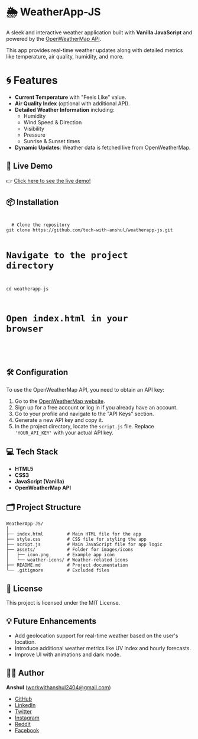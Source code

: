 
</head>
<body>
    <h1>🌦️ WeatherApp-JS</h1>
    <p>A sleek and interactive weather application built with <strong>Vanilla JavaScript</strong> and powered by the <a href="https://openweathermap.org/" target="_blank">OpenWeatherMap API</a>.</p>
    <p>This app provides real-time weather updates along with detailed metrics like temperature, air quality, humidity, and more.</p>
   
<h1>🌀 Features</h1>
    <ul>
        <li><strong>Current Temperature</strong> with "Feels Like" value.</li>
        <li><strong>Air Quality Index</strong> (optional with additional API).</li>
        <li><strong>Detailed Weather Information</strong> including:
            <ul>
                <li>Humidity</li>
                <li>Wind Speed & Direction</li>
                <li>Visibility</li>
                <li>Pressure</li>
                <li>Sunrise & Sunset times</li>
            </ul>
        </li>
        <li><strong>Dynamic Updates</strong>: Weather data is fetched live from OpenWeatherMap.</li>
    </ul>

<h2>🚀 Live Demo</h2>
    <p>👉 <a href="#" target="_blank">Click here to see the live demo!</a></p>

<h2>📦 Installation</h2>
    <pre>
        <code>
  # Clone the repository
git clone https://github.com/tech-with-anshul/weatherapp-js.git

         
  # Navigate to the project directory
cd weatherapp-js

# Open index.html in your browser
   </code>
  </pre>
<h2>🛠️ Configuration</h2>
  <p>To use the OpenWeatherMap API, you need to obtain an API key:</p>
    <ol>
    <li>Go to the <a href="https://openweathermap.org/" target="_blank">OpenWeatherMap website</a>.</li>
    <li>Sign up for a free account or log in if you already have an account.</li>
    <li>Go to your profile and navigate to the "API Keys" section.</li>
    <li>Generate a new API key and copy it.</li>
     <li>In the project directory, locate the <code>script.js</code> file. Replace <code>'YOUR_API_KEY'</code> with your actual API key.</li>
    </ol>

<h2>💻 Tech Stack</h2>
 <ul>
  <li><strong>HTML5</strong></li>
  <li><strong>CSS3</strong></li>
   <li><strong>JavaScript (Vanilla)</strong></li>
    <li><strong>OpenWeatherMap API</strong></li>
 </ul>

 <h2>🗂️ Project Structure</h2>
    <pre><code>WeatherApp-JS/
│
├── index.html         # Main HTML file for the app
├── style.css          # CSS file for styling the app
├── script.js          # Main JavaScript file for app logic
├── assets/            # Folder for images/icons
│   ├── icon.png       # Example app icon
│   └── weather-icons/ # Weather-related icons
├── README.md          # Project documentation
└── .gitignore         # Excluded files</code></pre>



<h2>📄 License</h2>
<p>This project is licensed under the MIT License.</p>

<h2>💡 Future Enhancements</h2>
<ul>
<li>Add geolocation support for real-time weather based on the user's location.</li>
<li>Introduce additional weather metrics like UV Index and hourly forecasts.</li>
<li>Improve UI with animations and dark mode.</li>
 </ul>

<h2>👨‍💻 Author</h2>
<p><strong>Anshul</strong> (<a href="mailto:workwithanshul2404@gmail.com">workwithanshul2404@gmail.com</a>)</p>
<ul>
<li><a href="https://github.com/tech-with-anshul" target="_blank">GitHub</a></li>
<li><a href="https://linkedin.com/in/anshultech1" target="_blank">LinkedIn</a></li>
<li><a href="https://twitter.com/techwithanshul" target="_blank">Twitter</a></li>
<li><a href="https://instagram.com/_inner.sloth_" target="_blank">Instagram</a></li>
<li><a href="https://www.reddit.com/u/No-Association1075" target="_blank">Reddit</a></li>
<li><a href="https://www.facebook.com/profile.php?id=100022190130171" target="_blank">Facebook</a></li>
    </ul>
</body>
</html>
